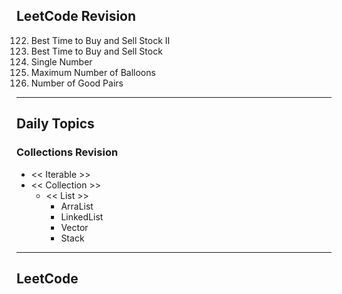 ## LeetCode Revision

122. Best Time to Buy and Sell Stock II
123. Best Time to Buy and Sell Stock
124. Single Number
125. Maximum Number of Balloons
126. Number of Good Pairs

---

## Daily Topics

### Collections Revision

- << Iterable >>
- << Collection >>
  - << List >>
    - ArraList
    - LinkedList
    - Vector
    - Stack

---

## LeetCode
